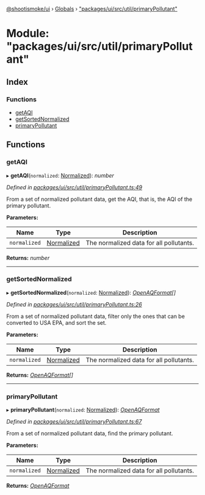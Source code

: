 [@shootismoke/ui](../README.md) › [Globals](../globals.md) › ["packages/ui/src/util/primaryPollutant"](_packages_ui_src_util_primarypollutant_.md)

# Module: "packages/ui/src/util/primaryPollutant"

## Index

### Functions

* [getAQI](_packages_ui_src_util_primarypollutant_.md#getaqi)
* [getSortedNormalized](_packages_ui_src_util_primarypollutant_.md#getsortednormalized)
* [primaryPollutant](_packages_ui_src_util_primarypollutant_.md#primarypollutant)

## Functions

###  getAQI

▸ **getAQI**(`normalized`: [Normalized](_packages_dataproviders_src_types_.md#normalized)): *number*

*Defined in [packages/ui/src/util/primaryPollutant.ts:49](https://github.com/shootismoke/common/blob/29c80cb/packages/ui/src/util/primaryPollutant.ts#L49)*

From a set of normalized pollutant data, get the AQI, that is, the AQI of
the primary pollutant.

**Parameters:**

Name | Type | Description |
------ | ------ | ------ |
`normalized` | [Normalized](_packages_dataproviders_src_types_.md#normalized) | The normalized data for all pollutants.  |

**Returns:** *number*

___

###  getSortedNormalized

▸ **getSortedNormalized**(`normalized`: [Normalized](_packages_dataproviders_src_types_.md#normalized)): *[OpenAQFormat](_packages_dataproviders_src_util_openaq_.md#openaqformat)[]*

*Defined in [packages/ui/src/util/primaryPollutant.ts:26](https://github.com/shootismoke/common/blob/29c80cb/packages/ui/src/util/primaryPollutant.ts#L26)*

From a set of normalized pollutant data, filter only the ones that can be
converted to USA EPA, and sort the set.

**Parameters:**

Name | Type | Description |
------ | ------ | ------ |
`normalized` | [Normalized](_packages_dataproviders_src_types_.md#normalized) | The normalized data for all pollutants.  |

**Returns:** *[OpenAQFormat](_packages_dataproviders_src_util_openaq_.md#openaqformat)[]*

___

###  primaryPollutant

▸ **primaryPollutant**(`normalized`: [Normalized](_packages_dataproviders_src_types_.md#normalized)): *[OpenAQFormat](_packages_dataproviders_src_util_openaq_.md#openaqformat)*

*Defined in [packages/ui/src/util/primaryPollutant.ts:67](https://github.com/shootismoke/common/blob/29c80cb/packages/ui/src/util/primaryPollutant.ts#L67)*

From a set of normalized pollutant data, find the primary pollutant.

**Parameters:**

Name | Type | Description |
------ | ------ | ------ |
`normalized` | [Normalized](_packages_dataproviders_src_types_.md#normalized) | The normalized data for all pollutants.  |

**Returns:** *[OpenAQFormat](_packages_dataproviders_src_util_openaq_.md#openaqformat)*
